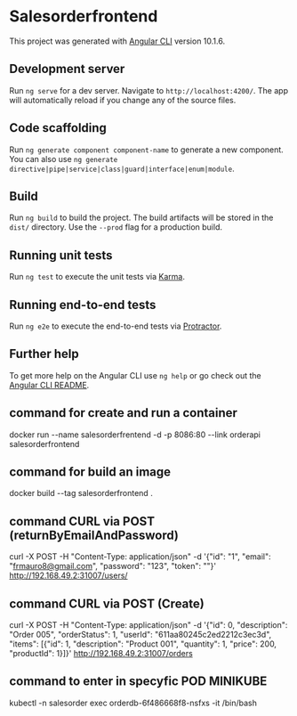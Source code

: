 # Salesorderfrontend

This project was generated with [Angular CLI](https://github.com/angular/angular-cli) version 10.1.6.

## Development server

Run `ng serve` for a dev server. Navigate to `http://localhost:4200/`. The app will automatically reload if you change any of the source files.

## Code scaffolding

Run `ng generate component component-name` to generate a new component. You can also use `ng generate directive|pipe|service|class|guard|interface|enum|module`.

## Build

Run `ng build` to build the project. The build artifacts will be stored in the `dist/` directory. Use the `--prod` flag for a production build.

## Running unit tests

Run `ng test` to execute the unit tests via [Karma](https://karma-runner.github.io).

## Running end-to-end tests

Run `ng e2e` to execute the end-to-end tests via [Protractor](http://www.protractortest.org/).

## Further help

To get more help on the Angular CLI use `ng help` or go check out the [Angular CLI README](https://github.com/angular/angular-cli/blob/master/README.md).

## command for create and run a container
docker run --name salesorderfrentend -d -p 8086:80 --link orderapi salesorderfrontend

## command for build an image
docker build --tag salesorderfrontend .

## command CURL via POST (returnByEmailAndPassword)
curl -X POST -H "Content-Type: application/json" -d '{"id": "1", "email": "frmauro8@gmail.com", "password": "123", "token": ""}' http://192.168.49.2:31007/users/

## command CURL via POST (Create)
curl -X POST -H "Content-Type: application/json" -d '{"id": 0, "description": "Order 005", "orderStatus": 1, "userId": "611aa80245c2ed2212c3ec3d", "items": [{"id": 1, "description": "Product 001", "quantity": 1, "price": 200, "productId": 1}]}' http://192.168.49.2:31007/orders


## command to enter in specyfic POD MINIKUBE
kubectl -n salesorder exec orderdb-6f486668f8-nsfxs -it /bin/bash
